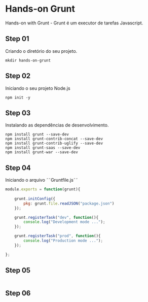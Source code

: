 # Hands-on Grunt

Hands-on with Grunt - Grunt é um executor de tarefas Javascript.

## Step 01

Criando o diretório do seu projeto.

```shell
mkdir hands-on-grunt
```

## Step 02

Iniciando o seu projeto Node.js

```shell
npm init -y
```

## Step 03

Instalando as dependências de desenvolvimento.

```shell
npm install grunt --save-dev
npm install grunt-contrib-concat --save-dev
npm install grunt-contrib-uglify --save-dev
npm install grunt-saas --save-dev
npm install grunt-war --save-dev
```

## Step 04

Iniciando o arquivo ˜˜Gruntfile.js˜˜

```javascript
module.exports = function(grunt){
    
    grunt.initConfig({
        pkg: grunt.file.readJSON("package.json")
    });

    grunt.registerTask("dev", function(){
        console.log("Development mode ...");
    });

    grunt.registerTask("prod", function(){
        console.log("Production mode ...");
    });

};
```

## Step 05

```shell
```

## Step 06

```shell
```